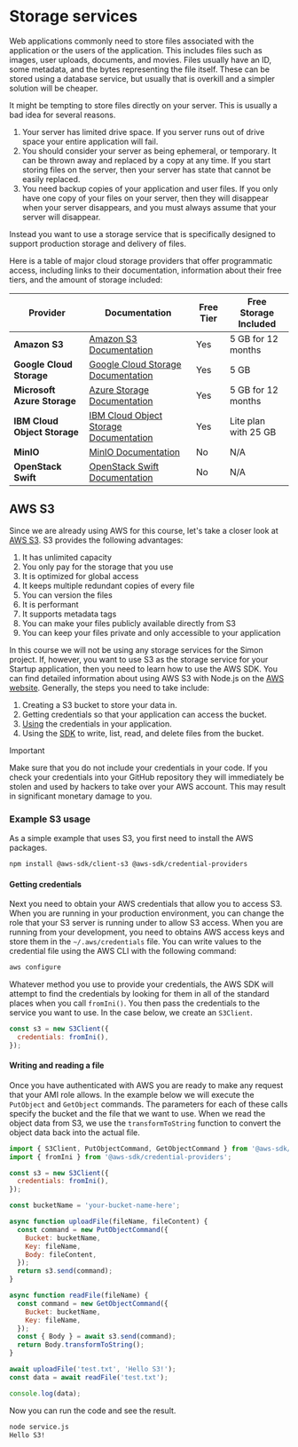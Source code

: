# Storage services

Web applications commonly need to store files associated with the application or the users of the application. This includes files such as images, user uploads, documents, and movies. Files usually have an ID, some metadata, and the bytes representing the file itself. These can be stored using a database service, but usually that is overkill and a simpler solution will be cheaper.

It might be tempting to store files directly on your server. This is usually a bad idea for several reasons.

1. Your server has limited drive space. If you server runs out of drive space your entire application will fail.
1. You should consider your server as being ephemeral, or temporary. It can be thrown away and replaced by a copy at any time. If you start storing files on the server, then your server has state that cannot be easily replaced.
1. You need backup copies of your application and user files. If you only have one copy of your files on your server, then they will disappear when your server disappears, and you must always assume that your server will disappear.

Instead you want to use a storage service that is specifically designed to support production storage and delivery of files.

Here is a table of major cloud storage providers that offer programmatic access, including links to their documentation, information about their free tiers, and the amount of storage included:

| Provider                     | Documentation                                                                             | Free Tier | Free Storage Included |
| ---------------------------- | ----------------------------------------------------------------------------------------- | --------- | --------------------- |
| **Amazon S3**                | [Amazon S3 Documentation](https://docs.aws.amazon.com/s3/index.html)                      | Yes       | 5 GB for 12 months    |
| **Google Cloud Storage**     | [Google Cloud Storage Documentation](https://cloud.google.com/storage/docs)               | Yes       | 5 GB                  |
| **Microsoft Azure Storage**  | [Azure Storage Documentation](https://docs.microsoft.com/en-us/azure/storage/)            | Yes       | 5 GB for 12 months    |
| **IBM Cloud Object Storage** | [IBM Cloud Object Storage Documentation](https://cloud.ibm.com/docs/cloud-object-storage) | Yes       | Lite plan with 25 GB  |
| **MinIO**                    | [MinIO Documentation](https://min.io/docs/)                                               | No        | N/A                   |
| **OpenStack Swift**          | [OpenStack Swift Documentation](https://docs.openstack.org/swift/latest/)                 | No        | N/A                   |

## AWS S3

Since we are already using AWS for this course, let's take a closer look at [AWS S3](https://aws.amazon.com/s3/). S3 provides the following advantages:

1. It has unlimited capacity
1. You only pay for the storage that you use
1. It is optimized for global access
1. It keeps multiple redundant copies of every file
1. You can version the files
1. It is performant
1. It supports metadata tags
1. You can make your files publicly available directly from S3
1. You can keep your files private and only accessible to your application

In this course we will not be using any storage services for the Simon project. If, however, you want to use S3 as the storage service for your Startup application, then you need to learn how to use the AWS SDK. You can find detailed information about using AWS S3 with Node.js on the [AWS website](https://docs.aws.amazon.com/sdk-for-javascript/v2/developer-guide/getting-started-nodejs.html). Generally, the steps you need to take include:

1. Creating a S3 bucket to store your data in.
1. Getting credentials so that your application can access the bucket.
1. [Using](https://docs.aws.amazon.com/sdk-for-javascript/v3/developer-guide/setting-credentials-node.html) the credentials in your application.
1. Using the [SDK](https://docs.aws.amazon.com/sdk-for-javascript/v3/developer-guide/javascript_s3_code_examples.html) to write, list, read, and delete files from the bucket.

> [!IMPORTANT]
>
> Make sure that you do not include your credentials in your code. If you check your credentials into your GitHub repository they will immediately be stolen and used by hackers to take over your AWS account. This may result in significant monetary damage to you.

### Example S3 usage

As a simple example that uses S3, you first need to install the AWS packages.

```sh
npm install @aws-sdk/client-s3 @aws-sdk/credential-providers
```

#### Getting credentials

Next you need to obtain your AWS credentials that allow you to access S3. When you are running in your production environment, you can change the role that your S3 server is running under to allow S3 access. When you are running from your development, you need to obtains AWS access keys and store them in the `~/.aws/credentials` file. You can write values to the credential file using the AWS CLI with the following command:

```sh
aws configure
```

Whatever method you use to provide your credentials, the AWS SDK will attempt to find the credentials by looking for them in all of the standard places when you call `fromIni()`. You then pass the credentials to the service you want to use. In the case below, we create an `S3Client`.

```js
const s3 = new S3Client({
  credentials: fromIni(),
});
```

#### Writing and reading a file

Once you have authenticated with AWS you are ready to make any request that your AMI role allows. In the example below we will execute the `PutObject` and `GetObject` commands. The parameters for each of these calls specify the bucket and the file that we want to use. When we read the object data from S3, we use the `transformToString` function to convert the object data back into the actual file.

```js
import { S3Client, PutObjectCommand, GetObjectCommand } from '@aws-sdk/client-s3';
import { fromIni } from '@aws-sdk/credential-providers';

const s3 = new S3Client({
  credentials: fromIni(),
});

const bucketName = 'your-bucket-name-here';

async function uploadFile(fileName, fileContent) {
  const command = new PutObjectCommand({
    Bucket: bucketName,
    Key: fileName,
    Body: fileContent,
  });
  return s3.send(command);
}

async function readFile(fileName) {
  const command = new GetObjectCommand({
    Bucket: bucketName,
    Key: fileName,
  });
  const { Body } = await s3.send(command);
  return Body.transformToString();
}

await uploadFile('test.txt', 'Hello S3!');
const data = await readFile('test.txt');

console.log(data);
```

Now you can run the code and see the result.

```sh
node service.js
Hello S3!
```
